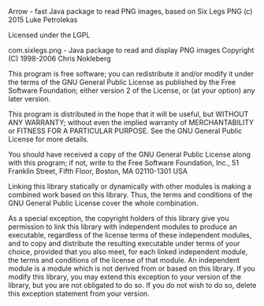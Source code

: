 Arrow - fast Java package to read PNG images, based on Six Legs PNG
(c) 2015 Luke Petrolekas

Licensed under the LGPL

com.sixlegs.png - Java package to read and display PNG images
Copyright (C) 1998-2006 Chris Nokleberg

This program is free software; you can redistribute it and/or modify
it under the terms of the GNU General Public License as published by
the Free Software Foundation; either version 2 of the License, or
(at your option) any later version.

This program is distributed in the hope that it will be useful,
but WITHOUT ANY WARRANTY; without even the implied warranty of
MERCHANTABILITY or FITNESS FOR A PARTICULAR PURPOSE.  See the
GNU General Public License for more details.

You should have received a copy of the GNU General Public License
along with this program; if not, write to the Free Software
Foundation, Inc., 51 Franklin Street, Fifth Floor, Boston, MA  02110-1301  USA

Linking this library statically or dynamically with other modules is
making a combined work based on this library.  Thus, the terms and
conditions of the GNU General Public License cover the whole
combination.

As a special exception, the copyright holders of this library give you
permission to link this library with independent modules to produce an
executable, regardless of the license terms of these independent
modules, and to copy and distribute the resulting executable under
terms of your choice, provided that you also meet, for each linked
independent module, the terms and conditions of the license of that
module.  An independent module is a module which is not derived from
or based on this library.  If you modify this library, you may extend
this exception to your version of the library, but you are not
obligated to do so.  If you do not wish to do so, delete this
exception statement from your version.

